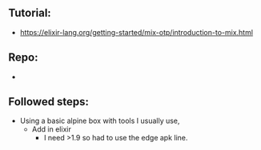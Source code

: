 ## Tutorial:

- https://elixir-lang.org/getting-started/mix-otp/introduction-to-mix.html

## Repo:

- 

## Followed steps:
- Using a basic alpine box with tools I usually use,
    - Add in elixir
        - I need >1.9 so had to use the edge apk line.
